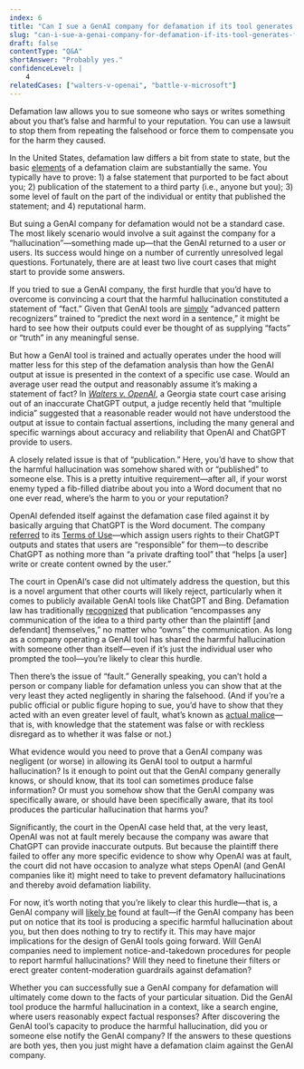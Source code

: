 ```yaml
---
index: 6
title: "Can I sue a GenAI company for defamation if its tool generates false information about me?"
slug: "can-i-sue-a-genai-company-for-defamation-if-its-tool-generates-false-information-about-me"
draft: false
contentType: "Q&A"
shortAnswer: "Probably yes."
confidenceLevel: |
    4
relatedCases: ["walters-v-openai", "battle-v-microsoft"]
---
```

Defamation law allows you to sue someone who says or writes something about you that’s false and harmful to your reputation. You can use a lawsuit to stop them from repeating the falsehood or force them to compensate you for the harm they caused. 

In the United States, defamation law differs a bit from state to state, but the basic [elements](https://www.law.cornell.edu/wex/defamation) of a defamation claim are substantially the same. You typically have to prove: 1) a false statement that purported to be fact about you; 2) publication of the statement to a third party (i.e., anyone but you); 3) some level of fault on the part of the individual or entity that published the statement; and 4) reputational harm.

But suing a GenAI company for defamation would not be a standard case. The most likely scenario would involve a suit against the company for a “hallucination”—something made up—that the GenAI returned to a user or users. Its success would hinge on a number of currently unresolved legal questions. Fortunately, there are at least two live court cases that might start to provide some answers.

If you tried to sue a GenAI company, the first hurdle that you’d have to overcome is convincing a court that the harmful hallucination constituted a statement of “fact.” Given that GenAI tools are [simply](https://www.msnbc.com/msnbc-podcast/why-is-this-happening/unpacking-ai-exponential-disruption-kate-crawford-podcast-transcript-n1304427) “advanced pattern recognizers” trained to “predict the next word in a sentence,” it might be hard to see how their outputs could ever be thought of as supplying “facts” or “truth” in any meaningful sense.

But how a GenAI tool is trained and actually operates under the hood will matter less for this step of the defamation analysis than how the GenAI output at issue is presented in the context of a specific use case. Would an average user read the output and reasonably assume it’s making a statement of fact? In [_Walters v. OpenAI_](https://knowingmachines.org/knowing-legal-machines/legal-explainer/cases/walters-v-openai), a Georgia state court case arising out of an inaccurate ChatGPT output, a judge recently held that “multiple indicia” suggested that a reasonable reader would not have understood the output at issue to contain factual assertions, including the many general and specific warnings about accuracy and reliability that OpenAI and ChatGPT provide to users.
 
A closely related issue is that of “publication.” Here, you’d have to show that the harmful hallucination was somehow shared with or “published” to someone else. This is a pretty intuitive requirement—after all, if your worst enemy typed a fib-filled diatribe about you into a Word document that no one ever read, where’s the harm to you or your reputation? 

OpenAI defended itself against the defamation case filed against it by basically arguing that ChatGPT is the Word document. The company [referred](https://storage.courtlistener.com/recap/gov.uscourts.gand.318259/gov.uscourts.gand.318259.12.1.pdf) to its [Terms of Use](https://openai.com/policies/terms-of-use)—which assign users rights to their ChatGPT outputs and states that users are “responsible” for them—to describe ChatGPT as nothing more than “a private drafting tool” that “helps [a user] write or create content owned by the user.” 

The court in OpenAI’s case did not ultimately address the question, but this is a novel argument that other courts will likely reject, particularly when it comes to publicly available GenAI tools like ChatGPT and Bing. Defamation law has traditionally [recognized](https://www.journaloffreespeechlaw.org/hendersonhashimotolemley.pdf) that publication “encompasses any communication of the idea to a third party other than the plaintiff [and defendant] themselves,” no matter who “owns” the communication. As long as a company operating a GenAI tool has shared the harmful hallucination with someone other than itself—even if it’s just the individual user who prompted the tool—you’re likely to clear this hurdle.
 
Then there’s the issue of “fault.” Generally speaking, you can’t hold a person or company liable for defamation unless you can show that at the very least they acted negligently in sharing the falsehood. (And if you’re a public official or public figure hoping to sue, you’d have to show that they acted with an even greater level of fault, what’s known as [actual malice](https://en.wikipedia.org/wiki/New_York_Times_Co._v._Sullivan)—that is, with knowledge that the statement was false or with reckless disregard as to whether it was false or not.)

What evidence would you need to prove that a GenAI company was negligent (or worse) in allowing its GenAI tool to output a harmful hallucination? Is it enough to point out that the GenAI company generally knows, or should know, that its tool can sometimes produce false information? Or must you somehow show that the GenAI company was specifically aware, or should have been specifically aware, that its tool produces the particular hallucination that harms you? 

Significantly, the court in the OpenAI case held that, at the very least, OpenAI was not at fault merely because the company was aware that ChatGPT can provide inaccurate outputs. But because the plaintiff there failed to offer any more specific evidence to show why OpenAI was at fault, the court did not have occasion to analyze what steps OpenAI (and GenAI companies like it) might need to take to prevent defamatory hallucinations and thereby avoid defamation liability. 

For now, it’s worth noting that you’re likely to clear this hurdle—that is, a GenAI company will [likely be](https://www.journaloffreespeechlaw.org/volokh4.pdf) found at fault—if the GenAI company has been put on notice that its tool is producing a specific harmful hallucination about you, but then does nothing to try to rectify it. This may have major implications for the design of GenAI tools going forward. Will GenAI companies need to implement notice-and-takedown procedures for people to report harmful hallucinations? Will they need to finetune their filters or erect greater content-moderation guardrails against defamation?
 
Whether you can successfully sue a GenAI company for defamation will ultimately come down to the facts of your particular situation. Did the GenAI tool produce the harmful hallucination in a context, like a search engine, where users reasonably expect factual responses? After discovering the GenAI tool’s capacity to produce the harmful hallucination, did you or someone else notify the GenAI company? If the answers to these questions are both yes, then you just might have a defamation claim against the GenAI company.
